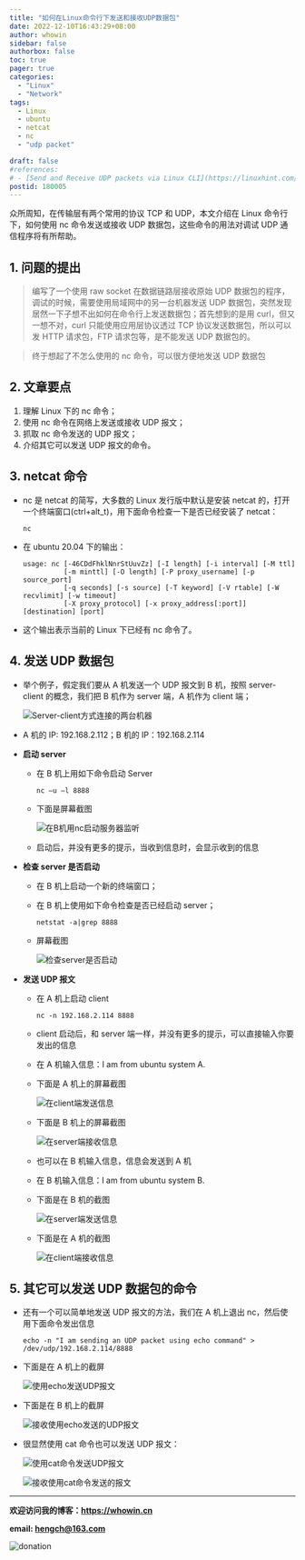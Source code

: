 ```yaml
---
title: "如何在Linux命令行下发送和接收UDP数据包"
date: 2022-12-10T16:43:29+08:00
author: whowin
sidebar: false
authorbox: false
toc: true
pager: true
categories:
  - "Linux"
  - "Network"
tags:
  - Linux
  - ubuntu
  - netcat
  - nc
  - "udp packet"

draft: false
#references: 
# - [Send and Receive UDP packets via Linux CLI](https://linuxhint.com/send_receive_udp_packets_linux_cli/)
postid: 180005
---
```


众所周知，在传输层有两个常用的协议 TCP 和 UDP，本文介绍在 Linux 命令行下，如何使用 nc 命令发送或接收 UDP 数据包，这些命令的用法对调试 UDP 通信程序将有所帮助。
<!--more-->

## 1. 问题的提出
> 编写了一个使用 raw socket 在数据链路层接收原始 UDP 数据包的程序，调试的时候，需要使用局域网中的另一台机器发送 UDP 数据包，突然发现居然一下子想不出如何在命令行上发送数据包；首先想到的是用 curl，但又一想不对，curl 只能使用应用层协议透过 TCP 协议发送数据包，所以可以发 HTTP 请求包，FTP 请求包等，是不能发送 UDP 数据包的。

> 终于想起了不怎么使用的 nc 命令，可以很方便地发送 UDP 数据包

## 2. 文章要点
1. 理解 Linux 下的 nc 命令；
2. 使用 nc 命令在网络上发送或接收 UDP 报文；
3. 抓取 nc 命令发送的 UDP 报文；
4. 介绍其它可以发送 UDP 报文的命令。

## 3. netcat 命令
* nc 是 netcat 的简写，大多数的 Linux 发行版中默认是安装 netcat 的，打开一个终端窗口(ctrl+alt_t)，用下面命令检查一下是否已经安装了 netcat：
  ```
  nc
  ```
* 在 ubuntu 20.04 下的输出：
  ```
  usage: nc [-46CDdFhklNnrStUuvZz] [-I length] [-i interval] [-M ttl]
            [-m minttl] [-O length] [-P proxy_username] [-p source_port]
            [-q seconds] [-s source] [-T keyword] [-V rtable] [-W recvlimit] [-w timeout]
            [-X proxy_protocol] [-x proxy_address[:port]] 	  [destination] [port]
  ```
* 这个输出表示当前的 Linux 下已经有 nc 命令了。

## 4. 发送 UDP 数据包
* 举个例子，假定我们要从 A 机发送一个 UDP 报文到 B 机，按照 server-client 的概念，我们把 B 机作为 server 端，A 机作为 client 端；

  ![Server-client方式连接的两台机器][img01]

* A 机的 IP: 192.168.2.112；B 机的 IP：192.168.2.114
* **启动 server**
  - 在 B 机上用如下命令启动 Server
    ```
    nc –u –l 8888
    ```
  - 下面是屏幕截图

    ![在B机用nc启动服务器监听][img02]

  - 启动后，并没有更多的提示，当收到信息时，会显示收到的信息

* **检查 server 是否启动**
  - 在 B 机上启动一个新的终端窗口；
  - 在 B 机上使用如下命令检查是否已经启动 server；
    ```
    netstat -a|grep 8888
    ```
  - 屏幕截图

    ![检查server是否启动][img03]

* **发送 UDP 报文**
  - 在 A 机上启动 client
    ```
    nc -n 192.168.2.114 8888
    ```
  - client 启动后，和 server 端一样，并没有更多的提示，可以直接输入你要发出的信息
  - 在 A 机输入信息：I am from ubuntu system A.
  - 下面是 A 机上的屏幕截图

    ![在client端发送信息][img04]

  - 下面是 B 机上的屏幕截图

    ![在server端接收信息][img05]

  - 也可以在 B 机输入信息，信息会发送到 A 机
  - 在 B 机输入信息：I am from ubuntu system B.
  - 下面是在 B 机的截图

    ![在server端发送信息][img06]

  - 下面是在 A 机的截图

    ![在client端接收信息][img07]

## 5. 其它可以发送 UDP 数据包的命令
* 还有一个可以简单地发送 UDP 报文的方法，我们在 A 机上退出 nc，然后使用下面命令发出信息
  ```
  echo -n "I am sending an UDP packet using echo command" > /dev/udp/192.168.2.114/8888
  ```
* 下面是在 A 机上的截屏

  ![使用echo发送UDP报文][img08]

* 下面是在 B 机上的截屏

  ![接收使用echo发送的UDP报文][img09]

* 很显然使用 cat 命令也可以发送 UDP 报文：
  
  ![使用cat命令发送UDP报文][img10]

  ![接收使用cat命令发送的报文][img11]


-------------
**欢迎访问我的博客：https://whowin.cn**

**email: hengch@163.com**

![donation][img_sponsor_qrcode]

[img_sponsor_qrcode]:/images/qrcode/sponsor-qrcode.png




[img01]:/images/180005/server_client_connection.png
[img02]:/images/180005/start_server_with_nc.png
[img03]:/images/180005/screenshot_for_started_server.png
[img04]:/images/180005/send_udp_packet_client.png
[img05]:/images/180005/receive_udp_packet_server.png
[img06]:/images/180005/send_udp_packet_server.png
[img07]:/images/180005/receive_udp_packet_client.png
[img08]:/images/180005/send_udp_packet_client_echo.png
[img09]:/images/180005/receive_udp_packet_server_echo.png
[img10]:/images/180005/send_udp_packet_client_cat.png
[img11]:/images/180005/receive_udp_packet_server_cat.png
